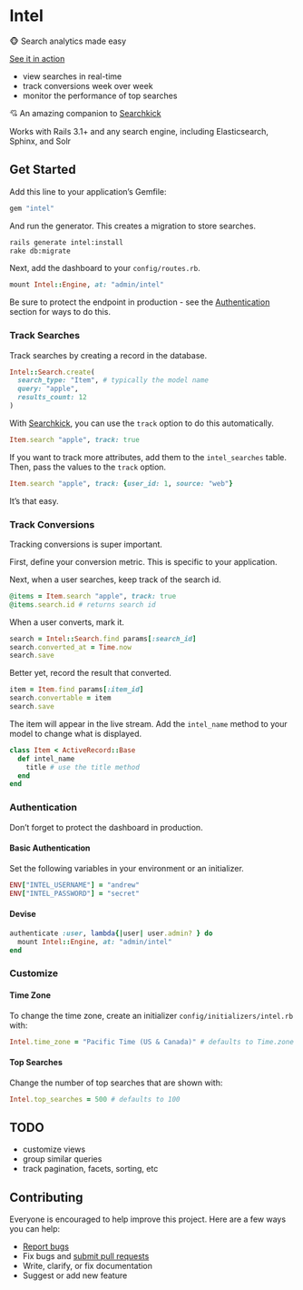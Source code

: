 # Intel

:monkey_face: Search analytics made easy

[See it in action](http://intel-demo.herokuapp.com/)

- view searches in real-time
- track conversions week over week
- monitor the performance of top searches

:cupid: An amazing companion to [Searchkick](https://github.com/ankane/searchkick)

Works with Rails 3.1+ and any search engine, including Elasticsearch, Sphinx, and Solr

## Get Started

Add this line to your application’s Gemfile:

```ruby
gem "intel"
```

And run the generator. This creates a migration to store searches.

```sh
rails generate intel:install
rake db:migrate
```

Next, add the dashboard to your `config/routes.rb`.

```ruby
mount Intel::Engine, at: "admin/intel"
```

Be sure to protect the endpoint in production - see the [Authentication](#authentication) section for ways to do this.

### Track Searches

Track searches by creating a record in the database.

```ruby
Intel::Search.create(
  search_type: "Item", # typically the model name
  query: "apple",
  results_count: 12
)
```

With [Searchkick](https://github.com/ankane/searchkick), you can use the `track` option to do this automatically.

```ruby
Item.search "apple", track: true
```

If you want to track more attributes, add them to the `intel_searches` table.  Then, pass the values to the `track` option.

```ruby
Item.search "apple", track: {user_id: 1, source: "web"}
```

It’s that easy.

### Track Conversions

Tracking conversions is super important.

First, define your conversion metric. This is specific to your application.

Next, when a user searches, keep track of the search id.

```ruby
@items = Item.search "apple", track: true
@items.search.id # returns search id
```

When a user converts, mark it.

```ruby
search = Intel::Search.find params[:search_id]
search.converted_at = Time.now
search.save
```

Better yet, record the result that converted.

```ruby
item = Item.find params[:item_id]
search.convertable = item
search.save
```

The item will appear in the live stream. Add the `intel_name` method to your model to change what is displayed.

```ruby
class Item < ActiveRecord::Base
  def intel_name
    title # use the title method
  end
end
```

### Authentication

Don’t forget to protect the dashboard in production.

#### Basic Authentication

Set the following variables in your environment or an initializer.

```ruby
ENV["INTEL_USERNAME"] = "andrew"
ENV["INTEL_PASSWORD"] = "secret"
```

#### Devise

```ruby
authenticate :user, lambda{|user| user.admin? } do
  mount Intel::Engine, at: "admin/intel"
end
```

### Customize

#### Time Zone

To change the time zone, create an initializer `config/initializers/intel.rb` with:

```ruby
Intel.time_zone = "Pacific Time (US & Canada)" # defaults to Time.zone
```

#### Top Searches

Change the number of top searches that are shown with:

```ruby
Intel.top_searches = 500 # defaults to 100
```

## TODO

- customize views
- group similar queries
- track pagination, facets, sorting, etc

## Contributing

Everyone is encouraged to help improve this project. Here are a few ways you can help:

- [Report bugs](https://github.com/ankane/intel/issues)
- Fix bugs and [submit pull requests](https://github.com/ankane/intel/pulls)
- Write, clarify, or fix documentation
- Suggest or add new feature
